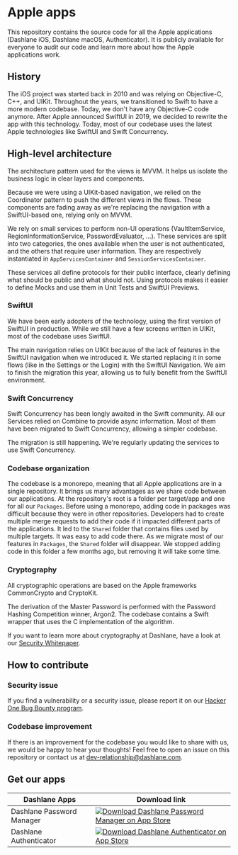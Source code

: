 # Apple apps
This repository contains the source code for all the Apple applications (Dashlane iOS, Dashlane macOS, Authenticator). It is publicly available for everyone to audit our code and learn more about how the Apple applications work.

## History

The iOS project was started back in 2010 and was relying on Objective-C, C++, and UIKit. Throughout the years, we transitioned to Swift to have a more modern codebase. Today, we don't have any Objective-C code anymore. After Apple announced SwiftUI in 2019, we decided to rewrite the app with this technology. Today, most of our codebase uses the latest Apple technologies like SwiftUI and Swift Concurrency.

## High-level architecture

The architecture pattern used for the views is MVVM. It helps us isolate the business logic in clear layers and components.

Because we were using a UIKit-based navigation, we relied on the Coordinator pattern to push the different views in the flows. These components are fading away as we're replacing the navigation with a SwiftUI-based one, relying only on MVVM.

We rely on small services to perform non-UI operations (VaultItemService, RegionInformationService, PasswordEvaluator, ...). These services are split into two categories, the ones available when the user is not authenticated, and the others that require user information. They are respectively instantiated in `AppServicesContainer` and `SessionServicesContainer`.

These services all define protocols for their public interface, clearly defining what should be public and what should not. Using protocols makes it easier to define Mocks and use them in Unit Tests and SwiftUI Previews.

### SwiftUI

We have been early adopters of the technology, using the first version of SwiftUI in production. While we still have a few screens written in UIKit, most of the codebase uses SwiftUI.

The main navigation relies on UIKit because of the lack of features in the SwiftUI navigation when we introduced it. We started replacing it in some flows (like in the Settings or the Login) with the SwiftUI Navigation. We aim to finish the migration this year, allowing us to fully benefit from the SwiftUI environment.

### Swift Concurrency

Swift Concurrency has been longly awaited in the Swift community. All our Services relied on Combine to provide async information. Most of them have been migrated to Swift Concurrency, allowing a simpler codebase.

The migration is still happening. We're regularly updating the services to use Swift Concurrency.

### Codebase organization

The codebase is a monorepo, meaning that all Apple applications are in a single repository. It brings us many advantages as we share code between our applications. At the repository's root is a folder per target/app and one for all our `Packages`.
Before using a monorepo, adding code in packages was difficult because they were in other repositories. Developers had to create multiple merge requests to add their code if it impacted different parts of the applications. It led to the `Shared` folder that contains files used by multiple targets. It was easy to add code there. As we migrate most of our features in `Packages`, the `Shared` folder will disappear. We stopped adding code in this folder a few months ago, but removing it will take some time.

### Cryptography

All cryptographic operations are based on the Apple frameworks CommonCrypto and CryptoKit.

The derivation of the Master Password is performed with the Password Hashing Competition winner, Argon2. The codebase contains a Swift wrapper that uses the C implementation of the algorithm.

If you want to learn more about cryptography at Dashlane, have a look at our [Security Whitepaper](https://www.dashlane.com/download/whitepaper-en.pdf).

## How to contribute

### Security issue

If you find a vulnerability or a security issue, please report it on our [Hacker One Bug Bounty program](https://hackerone.com/dashlane).

### Codebase improvement

If there is an improvement for the codebase you would like to share with us, we would be happy to hear your thoughts! Feel free to open an issue on this repository or contact us at dev-relationship@dashlane.com.

## Get our apps

|  Dashlane Apps |  Download link | 
|---|---|
| Dashlane Password Manager   |  <a href="https://apps.apple.com/fr/app/dashlane/id517914548"><img alt="Download Dashlane Password Manager on App Store" src="https://developer.apple.com/assets/elements/badges/download-on-the-app-store.svg"></a>  |
| Dashlane Authenticator   |  <a href="https://apps.apple.com/us/app/dashlane-authenticator/id1582978196"><img alt="Download Dashlane Authenticator on App Store" src="https://developer.apple.com/assets/elements/badges/download-on-the-app-store.svg"></a>  |
